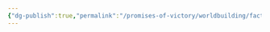 ```yaml
---
{"dg-publish":true,"permalink":"/promises-of-victory/worldbuilding/factions/dehta/agraxis/","noteIcon":"NPC","created":"","updated":""}
---
```

